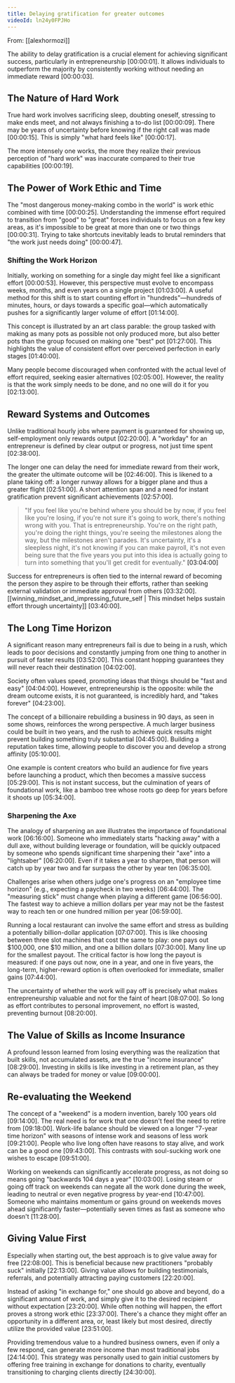 ```yaml
---
title: Delaying gratification for greater outcomes
videoId: ln24y0FPJHo
---
```


From: [[alexhormozi]] <br/> 

The ability to delay gratification is a crucial element for achieving significant success, particularly in entrepreneurship <a class="yt-timestamp" data-t="00:00:01">[00:00:01]</a>. It allows individuals to outperform the majority by consistently working without needing an immediate reward <a class="yt-timestamp" data-t="00:00:03">[00:00:03]</a>.

## The Nature of Hard Work

True hard work involves sacrificing sleep, doubting oneself, stressing to make ends meet, and not always finishing a to-do list <a class="yt-timestamp" data-t="00:00:09">[00:00:09]</a>. There may be years of uncertainty before knowing if the right call was made <a class="yt-timestamp" data-t="00:00:15">[00:00:15]</a>. This is simply "what hard feels like" <a class="yt-timestamp" data-t="00:00:17">[00:00:17]</a>.

The more intensely one works, the more they realize their previous perception of "hard work" was inaccurate compared to their true capabilities <a class="yt-timestamp" data-t="00:00:19">[00:00:19]</a>.

## The Power of Work Ethic and Time

The "most dangerous money-making combo in the world" is work ethic combined with time <a class="yt-timestamp" data-t="00:00:25">[00:00:25]</a>. Understanding the immense effort required to transition from "good" to "great" forces individuals to focus on a few key areas, as it's impossible to be great at more than one or two things <a class="yt-timestamp" data-t="00:00:31">[00:00:31]</a>. Trying to take shortcuts inevitably leads to brutal reminders that "the work just needs doing" <a class="yt-timestamp" data-t="00:00:47">[00:00:47]</a>.

### Shifting the Work Horizon

Initially, working on something for a single day might feel like a significant effort <a class="yt-timestamp" data-t="00:00:53">[00:00:53]</a>. However, this perspective must evolve to encompass weeks, months, and even years on a single project <a class="yt-timestamp" data-t="01:03:00">[01:03:00]</a>. A useful method for this shift is to start counting effort in "hundreds"—hundreds of minutes, hours, or days towards a specific goal—which automatically pushes for a significantly larger volume of effort <a class="yt-timestamp" data-t="01:14:00">[01:14:00]</a>.

This concept is illustrated by an art class parable: the group tasked with making as many pots as possible not only produced more, but also better pots than the group focused on making one "best" pot <a class="yt-timestamp" data-t="01:27:00">[01:27:00]</a>. This highlights the value of consistent effort over perceived perfection in early stages <a class="yt-timestamp" data-t="01:40:00">[01:40:00]</a>.

Many people become discouraged when confronted with the actual level of effort required, seeking easier alternatives <a class="yt-timestamp" data-t="02:05:00">[02:05:00]</a>. However, the reality is that the work simply needs to be done, and no one will do it for you <a class="yt-timestamp" data-t="02:13:00">[02:13:00]</a>.

## Reward Systems and Outcomes

Unlike traditional hourly jobs where payment is guaranteed for showing up, self-employment only rewards output <a class="yt-timestamp" data-t="02:20:00">[02:20:00]</a>. A "workday" for an entrepreneur is defined by clear output or progress, not just time spent <a class="yt-timestamp" data-t="02:38:00">[02:38:00]</a>.

The longer one can delay the need for immediate reward from their work, the greater the ultimate outcome will be <a class="yt-timestamp" data-t="02:46:00">[02:46:00]</a>. This is likened to a plane taking off: a longer runway allows for a bigger plane and thus a greater flight <a class="yt-timestamp" data-t="02:51:00">[02:51:00]</a>. A short attention span and a need for instant gratification prevent significant achievements <a class="yt-timestamp" data-t="02:57:00">[02:57:00]</a>.

> "If you feel like you're behind where you should be by now, if you feel like you're losing, if you're not sure it's going to work, there's nothing wrong with you. That is entrepreneurship. You're on the right path, you're doing the right things, you're seeing the milestones along the way, but the milestones aren't parades. It's uncertainty, it's a sleepless night, it's not knowing if you can make payroll, it's not even being sure that the five years you put into this idea is actually going to turn into something that you'll get credit for eventually." <a class="yt-timestamp" data-t="03:04:00">[03:04:00]</a>

Success for entrepreneurs is often tied to the internal reward of becoming the person they aspire to be through their efforts, rather than seeking external validation or immediate approval from others <a class="yt-timestamp" data-t="03:32:00">[03:32:00]</a>. [[winning_mindset_and_impressing_future_self | This mindset helps sustain effort through uncertainty]] <a class="yt-timestamp" data-t="03:40:00">[03:40:00]</a>.

## The Long Time Horizon

A significant reason many entrepreneurs fail is due to being in a rush, which leads to poor decisions and constantly jumping from one thing to another in pursuit of faster results <a class="yt-timestamp" data-t="03:52:00">[03:52:00]</a>. This constant hopping guarantees they will never reach their destination <a class="yt-timestamp" data-t="04:02:00">[04:02:00]</a>.

Society often values speed, promoting ideas that things should be "fast and easy" <a class="yt-timestamp" data-t="04:04:00">[04:04:00]</a>. However, entrepreneurship is the opposite: while the dream outcome exists, it is not guaranteed, is incredibly hard, and "takes forever" <a class="yt-timestamp" data-t="04:23:00">[04:23:00]</a>.

The concept of a billionaire rebuilding a business in 90 days, as seen in some shows, reinforces the wrong perspective. A much larger business could be built in two years, and the rush to achieve quick results might prevent building something truly substantial <a class="yt-timestamp" data-t="04:45:00">[04:45:00]</a>. Building a reputation takes time, allowing people to discover you and develop a strong affinity <a class="yt-timestamp" data-t="05:10:00">[05:10:00]</a>.

One example is content creators who build an audience for five years before launching a product, which then becomes a massive success <a class="yt-timestamp" data-t="05:29:00">[05:29:00]</a>. This is not instant success, but the culmination of years of foundational work, like a bamboo tree whose roots go deep for years before it shoots up <a class="yt-timestamp" data-t="05:34:00">[05:34:00]</a>.

### Sharpening the Axe

The analogy of sharpening an axe illustrates the importance of foundational work <a class="yt-timestamp" data-t="06:16:00">[06:16:00]</a>. Someone who immediately starts "hacking away" with a dull axe, without building leverage or foundation, will be quickly outpaced by someone who spends significant time sharpening their "axe" into a "lightsaber" <a class="yt-timestamp" data-t="06:20:00">[06:20:00]</a>. Even if it takes a year to sharpen, that person will catch up by year two and far surpass the other by year ten <a class="yt-timestamp" data-t="06:35:00">[06:35:00]</a>.

Challenges arise when others judge one's progress on an "employee time horizon" (e.g., expecting a paycheck in two weeks) <a class="yt-timestamp" data-t="06:44:00">[06:44:00]</a>. The "measuring stick" must change when playing a different game <a class="yt-timestamp" data-t="06:56:00">[06:56:00]</a>. The fastest way to achieve a million dollars per year may not be the fastest way to reach ten or one hundred million per year <a class="yt-timestamp" data-t="06:59:00">[06:59:00]</a>.

Running a local restaurant can involve the same effort and stress as building a potentially billion-dollar application <a class="yt-timestamp" data-t="07:07:00">[07:07:00]</a>. This is like choosing between three slot machines that cost the same to play: one pays out $100,000, one $10 million, and one a billion dollars <a class="yt-timestamp" data-t="07:30:00">[07:30:00]</a>. Many line up for the smallest payout. The critical factor is how long the payout is measured: if one pays out now, one in a year, and one in five years, the long-term, higher-reward option is often overlooked for immediate, smaller gains <a class="yt-timestamp" data-t="07:44:00">[07:44:00]</a>.

The uncertainty of whether the work will pay off is precisely what makes entrepreneurship valuable and not for the faint of heart <a class="yt-timestamp" data-t="08:07:00">[08:07:00]</a>. So long as effort contributes to personal improvement, no effort is wasted, preventing burnout <a class="yt-timestamp" data-t="08:20:00">[08:20:00]</a>.

## The Value of Skills as Income Insurance

A profound lesson learned from losing everything was the realization that built skills, not accumulated assets, are the true "income insurance" <a class="yt-timestamp" data-t="08:29:00">[08:29:00]</a>. Investing in skills is like investing in a retirement plan, as they can always be traded for money or value <a class="yt-timestamp" data-t="09:00:00">[09:00:00]</a>.

## Re-evaluating the Weekend

The concept of a "weekend" is a modern invention, barely 100 years old <a class="yt-timestamp" data-t="09:14:00">[09:14:00]</a>. The real need is for work that one doesn't feel the need to retire from <a class="yt-timestamp" data-t="09:18:00">[09:18:00]</a>. Work-life balance should be viewed on a longer "7-year time horizon" with seasons of intense work and seasons of less work <a class="yt-timestamp" data-t="09:21:00">[09:21:00]</a>. People who live long often have reasons to stay alive, and work can be a good one <a class="yt-timestamp" data-t="09:43:00">[09:43:00]</a>. This contrasts with soul-sucking work one wishes to escape <a class="yt-timestamp" data-t="09:51:00">[09:51:00]</a>.

Working on weekends can significantly accelerate progress, as not doing so means going "backwards 104 days a year" <a class="yt-timestamp" data-t="10:03:00">[10:03:00]</a>. Losing steam or going off track on weekends can negate all the work done during the week, leading to neutral or even negative progress by year-end <a class="yt-timestamp" data-t="10:47:00">[10:47:00]</a>. Someone who maintains momentum or gains ground on weekends moves ahead significantly faster—potentially seven times as fast as someone who doesn't <a class="yt-timestamp" data-t="11:28:00">[11:28:00]</a>.

## Giving Value First

Especially when starting out, the best approach is to give value away for free <a class="yt-timestamp" data-t="22:08:00">[22:08:00]</a>. This is beneficial because new practitioners "probably suck" initially <a class="yt-timestamp" data-t="22:13:00">[22:13:00]</a>. Giving value allows for building testimonials, referrals, and potentially attracting paying customers <a class="yt-timestamp" data-t="22:20:00">[22:20:00]</a>.

Instead of asking "in exchange for," one should go above and beyond, do a significant amount of work, and simply give it to the desired recipient without expectation <a class="yt-timestamp" data-t="23:20:00">[23:20:00]</a>. While often nothing will happen, the effort proves a strong work ethic <a class="yt-timestamp" data-t="23:37:00">[23:37:00]</a>. There's a chance they might offer an opportunity in a different area, or, least likely but most desired, directly utilize the provided value <a class="yt-timestamp" data-t="23:51:00">[23:51:00]</a>.

Providing tremendous value to a hundred business owners, even if only a few respond, can generate more income than most traditional jobs <a class="yt-timestamp" data-t="24:14:00">[24:14:00]</a>. This strategy was personally used to gain initial customers by offering free training in exchange for donations to charity, eventually transitioning to charging clients directly <a class="yt-timestamp" data-t="24:30:00">[24:30:00]</a>.